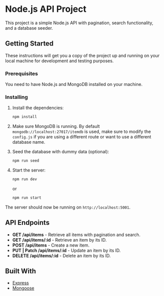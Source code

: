 # Node.js API Project

This project is a simple Node.js API with pagination, search functionality, and a database seeder.

## Getting Started

These instructions will get you a copy of the project up and running on your local machine for development and testing purposes.

### Prerequisites

You need to have Node.js and MongoDB installed on your machine.

### Installing

1. Install the dependencies:
    ```bash
    npm install
    ```

2. Make sure MongoDB is running. By default `mongodb://localhost:27017/itemdb` is used, make sure to modify the `config.js` if you are using a different route or want to use a different database name.

3. Seed the database with dummy data (optional):
    ```bash
    npm run seed
    ```

4. Start the server:
    ```bash
    npm run dev
    ```
    or 
    ```bash
    npm run start
    ```

The server should now be running on `http://localhost:5001`.

## API Endpoints

- **GET /api/items** - Retrieve all items with pagination and search.
- **GET /api/items/:id** - Retrieve an item by its ID.
- **POST /api/items** - Create a new item.
- **PUT | Patch /api/items/:id** - Update an item by its ID.
- **DELETE /api/items/:id** - Delete an item by its ID.

## Built With

- [Express](https://expressjs.com/)
- [Mongoose](https://mongoosejs.com/)
